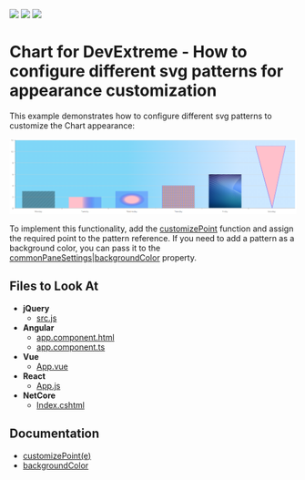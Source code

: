 <!-- default badges list -->
![](https://img.shields.io/endpoint?url=https://codecentral.devexpress.com/api/v1/VersionRange/542606441/22.1.4%2B)
[![](https://img.shields.io/badge/Open_in_DevExpress_Support_Center-FF7200?style=flat-square&logo=DevExpress&logoColor=white)](https://supportcenter.devexpress.com/ticket/details/T1118438)
[![](https://img.shields.io/badge/📖_How_to_use_DevExpress_Examples-e9f6fc?style=flat-square)](https://docs.devexpress.com/GeneralInformation/403183)
<!-- default badges end -->

# Chart for DevExtreme - How to configure different svg patterns for appearance customization

This example demonstrates how to configure different svg patterns to customize the Chart appearance:

![img.png](img.png)

To implement this functionality, add the [customizePoint](https://js.devexpress.com/Documentation/22_1/ApiReference/UI_Components/dxChart/Configuration/#customizePoint) function and assign the required point to the pattern reference.
If you need to add a pattern as a background color, you can pass it to the [commonPaneSettings|backgroundColor](https://js.devexpress.com/Documentation/22_1/ApiReference/UI_Components/dxChart/Configuration/commonPaneSettings/#backgroundColor) property.
## Files to Look At

- **jQuery**
    - [src.js](jQuery/src/src.js)
- **Angular**
    - [app.component.html](Angular/src/app/app.component.html)
    - [app.component.ts](Angular/src/app/app.component.ts)
- **Vue**
    - [App.vue](Vue/src/App.vue)
- **React**
    - [App.js](React/src/App.js)
- **NetCore**    
    - [Index.cshtml](ASP/ASP/Pages/Index.cshtml)

## Documentation

- [customizePoint(e)](https://js.devexpress.com/Documentation/22_1/ApiReference/UI_Components/dxChart/Configuration/#customizePoint)
- [backgroundColor](https://js.devexpress.com/Documentation/22_1/ApiReference/UI_Components/dxChart/Configuration/commonPaneSettings/#backgroundColor)


